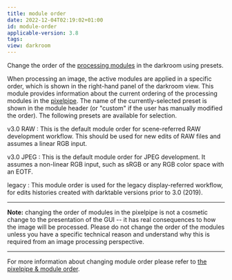 ```yaml
---
title: module order
date: 2022-12-04T02:19:02+01:00
id: module-order
applicable-version: 3.8
tags:
view: darkroom
---
```


Change the order of the [processing modules](../../processing-modules/_index.md) in the darkroom using presets.

When processing an image, the active modules are applied in a specific order, which is shown in the right-hand panel of the darkroom view. This module provides information about the current ordering of the processing modules in the [pixelpipe](../../../darkroom/pixelpipe/the-pixelpipe-and-module-order.md). The name of the currently-selected preset is shown in the module header (or "custom" if the user has manually modified the order). The following presets are available for selection.

v3.0 RAW
: This is the default module order for scene-referred RAW development workflow. This should be used for new edits of RAW files and assumes a linear RGB input.

v3.0 JPEG
: This is the default module order for JPEG development. It assumes a non-linear RGB input, such as sRGB or any RGB color space with an EOTF.

legacy
: This module order is used for the legacy display-referred workflow, for edits histories created with darktable versions prior to 3.0 (2019).

---

**Note:** changing the order of modules in the pixelpipe is not a cosmetic change to the presentation of the GUI -- it has real consequences to how the image will be processed. Please do not change the order of the modules unless you have a specific technical reason and understand why this is required from an image processing perspective.

---

For more information about changing module order please refer to [the pixelpipe & module order](../../../darkroom/pixelpipe/the-pixelpipe-and-module-order.md).
